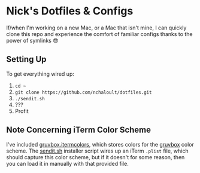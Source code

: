 # Nick's Dotfiles & Configs

If/when I'm working on a new Mac, or a Mac that isn't mine, I can quickly clone this repo and experience the comfort of familiar configs thanks to the power of symlinks 😎

## Setting Up

To get everything wired up:

1. `cd ~`
1. `git clone https://github.com/nchaloult/dotfiles.git`
1. `./sendit.sh`
1. ???
1. Profit

## Note Concerning iTerm Color Scheme

I've included [gruvbox.itermcolors](colors/gruvbox.itermcolors), which stores colors for the [gruvbox](https://github.com/morhetz/gruvbox) color scheme. The [sendit.sh](sendit.sh) installer script wires up an iTerm `.plist` file, which should capture this color scheme, but if it doesn't for some reason, then you can load it in manually with that provided file.

